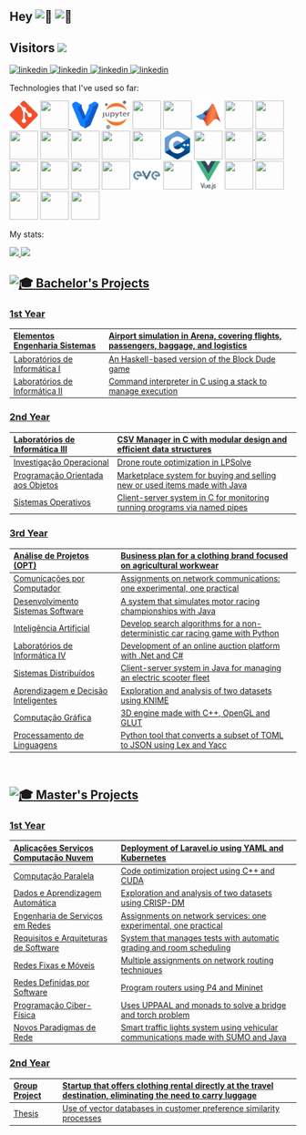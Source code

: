 <h2>
  <picture>
    Hey
    <source srcset="https://fonts.gstatic.com/s/e/notoemoji/latest/1f918/512.webp" type="image/webp">
    <img src="https://fonts.gstatic.com/s/e/notoemoji/latest/1f918/512.gif" alt="🤘" width="32" height="32">
    <img src="https://fonts.gstatic.com/s/e/notoemoji/latest/1f918/512.gif" alt="🤘" width="32" height="32">
  </picture>
</h2>

## Visitors  <img src="https://komarev.com/ghpvc/?username=axcm19"/>

<a href="https://www.linkedin.com/in/afonso-marques-b25687314/" target="_blank">
<img src=https://img.shields.io/badge/linkedin-%231E77B5.svg?&style=flat-square&logo=linkedin&logoColor=white&color=1b91b5 alt=linkedin style="margin-bottom:15px;"/>
</a>

<a href="https://www.facebook.com/afonso.marques.5682" target="_blank">
<img src=https://img.shields.io/badge/facebook-%231877F2.svg?&style=flat-square&logo=facebook&logoColor=white&color=1877F2 alt=linkedin style="margin-bottom:15px;"/>
</a>

<a href="https://www.instagram.com/afonso_marques19/" target="_blank">
<img src=https://img.shields.io/badge/instagram-%23E4405F.svg?&style=flat-square&logo=instagram&logoColor=white&color=E4405F alt=linkedin style="margin-bottom:15px;"/>
</a>

<a href="https://open.spotify.com/user/21flekduzy2fyhoopc7ed2yay" target="_blank">
<img src=https://img.shields.io/badge/spotify-%231DB954.svg?&style=flat-square&logo=spotify&logoColor=white&color=1DB954 alt=linkedin style="margin-bottom:15px;"/>
</a>


<div>
Technologies that I've used so far:
  <p></p>
 
 
  <a href="https://git-scm.com/"><img height="50" width="50" src="https://github.com/devicons/devicon/blob/v2.15.1/icons/git/git-original.svg" /></a>   <!-- -------------------------------------------------------platforms tech------------------------------------------------------- -->
  <a href="https://www.latex-project.org/about/"><img height = 50 width = 50 src="https://cdn.jsdelivr.net/gh/devicons/devicon/icons/latex/latex-original.svg" /> </a>
  <a href="https://www.vagrantup.com/"><img height = 50 width = 50 src="https://github.com/devicons/devicon/blob/v2.15.1/icons/vagrant/vagrant-original.svg" /></a>
  <a href="https://jupyter.org/"><img height = 50 width = 50 src="https://github.com/devicons/devicon/blob/v2.15.1/icons/jupyter/jupyter-original-wordmark.svg" /></a>
  <a href="https://www.knime.com/"><img height = 50 width = 50 src="https://forum-cdn.knime.com/uploads/default/original/1X/ab3ccf34482a0329361734a18199390177204f15.png" /></a>
  <a href="https://www.visual-paradigm.com/"><img height = 50 width = 50 src="https://cdn-images.visual-paradigm.com/features/vp-logo.png" /></a>
  <a href="https://www.mathworks.com/products/matlab.html"><img height = 50 width = 50 src="https://github.com/devicons/devicon/blob/v2.15.1/icons/matlab/matlab-original.svg" /></a>
  <a href="https://www.virtualbox.org/"><img height = 50 width = 50 src="https://external-content.duckduckgo.com/ip3/www.virtualbox.org.ico" /></a>
  <a href="https://www.docker.com/why-docker/"><img height = 50 width = 50 src="https://cdn4.iconfinder.com/data/icons/logos-and-brands/512/97_Docker_logo_logos-512.png" /></a>
  <a href="https://kubernetes.io/"><img height = 50 width = 50 src="https://upload.wikimedia.org/wikipedia/commons/3/39/Kubernetes_logo_without_workmark.svg" /></a>
  <a href="https://conda.org/"><img height = 50 width = 50 src="https://avatars.githubusercontent.com/u/6392739?s=200&v=4" /></a>
  <a href="https://www.java.com/en/"><img height = 50 width = 50 src="https://cdn.jsdelivr.net/gh/devicons/devicon/icons/java/java-original.svg" /></a> <!-- -------------------------------------------------------coding tech------------------------------------------------------- -->
  <a href="https://www.python.org/"><img height = 50 width = 50 src="https://cdn.jsdelivr.net/gh/devicons/devicon/icons/python/python-original.svg" /></a>
  <a href="https://en.wikipedia.org/wiki/C_(programming_language)"><img height = 50 width = 50 src="https://cdn.jsdelivr.net/gh/devicons/devicon/icons/c/c-original.svg" /></a>
  <a href="https://en.wikipedia.org/wiki/C%2B%2B"><img height = 50 width = 50 src="https://github.com/devicons/devicon/blob/v2.15.1/icons/cplusplus/cplusplus-original.svg" /></a>
  <a href="https://en.wikipedia.org/wiki/C_Sharp_(programming_language)"><img height = 50 width = 50 src="https://cdn.jsdelivr.net/gh/devicons/devicon/icons/csharp/csharp-original.svg" /></a>
  <a href="https://www.haskell.org/"><img height = 50 width = 50 src="https://cdn.jsdelivr.net/gh/devicons/devicon/icons/haskell/haskell-original.svg" /> </a>
  <a href="https://yaml.com/"><img height = 50 width = 50 src="https://upload.wikimedia.org/wikipedia/commons/6/63/YAML_logo_in_SVG_format.svg" /> </a>
  <a href="https://dotnet.microsoft.com/en-us/"><img height = 50 width = 50 src="https://d1yjjnpx0p53s8.cloudfront.net/styles/logo-thumbnail/s3/072015/ms-.net-framework.jpg?itok=_sHbgY_h" /></a>
  <a href="https://dotnet.microsoft.com/en-us/apps/aspnet/web-apps/blazor"><img height = 50 width = 50 src="https://devblogs.microsoft.com/dotnet/wp-content/uploads/sites/16/2019/04/BrandBlazor_nohalo_1000x.png" /></a>
  <a href="https://p4.org/"><img height = 50 width = 50 src="https://p4.org/wp-content/uploads/2021/05/Group-81.png" /></a>
  <a href="https://mininet.org/"><img height = 50 width = 50 src="https://www.linuxfoundation.jp/wp-content/uploads/2018/05/MININET.png" /></a>
  <a href="https://www.eve-ng.net/"><img height = 50 width = 50 src="https://github.com/axcm19/axcm19/blob/main/logo-eve.png?raw=true" /></a>
  <a href="https://uppaal.org/"><img height = 50 width = 50 src="https://avatars.githubusercontent.com/u/71254210?s=200&v=4" /></a>
  <a href="https://vuejs.org/"><img height = 50 width = 50 src="https://github.com/axcm19/axcm19/blob/main/logo-vue.png?raw=true" /></a>
  <a href="https://www.mysql.com/"><img height = 50 width = 50 src="https://cdn.jsdelivr.net/gh/devicons/devicon/icons/mysql/mysql-original.svg" /></a>   <!-- -------------------------------------------------------database tech------------------------------------------------------- -->
  <a href="https://www.microsoft.com/en-us/sql-server/sql-server-downloads"><img height = 50 width = 50 src="https://cdn.freebiesupply.com/logos/large/2x/microsoft-sql-server-logo-svg-vector.svg" /></a>
  <a href="https://www.gimp.org/"><img height = 50 width = 50 src="https://www.gimp.org/images/frontpage/wilber-big.png" /></a>   <!-- -------------------------------------------------------image tech------------------------------------------------------- -->
  <a href="https://www.adobe.com/products/photoshop.html"><img height = 50 width = 50 src="https://www.adobe.com/content/dam/shared/images/product-icons/svg/photoshop.svg" /></a>
  <a href="https://pencil.evolus.vn/"><img height = 50 width = 50 src="https://external-content.duckduckgo.com/iu/?u=https%3A%2F%2Fcdn2.portableapps.com%2FPencilProjectPortable_128.png&f=1&nofb=1&ipt=f3bd2fdf198d5d6c89ec53293587eda11c9d80c8877934fdd2e761dca0368bdd" /></a>


 <div>
  My stats:
  <p></p>
  <a href="https://github.com/axcm19">
  <img height="180em" src="https://github-readme-stats.vercel.app/api?username=axcm19&count_private=true&show_icons=true&theme=dracula&hide=contribs&hide_border=true"/>
  <img height="180em" src="https://github-readme-stats.vercel.app/api/top-langs/?username=axcm19&layout=compact&langs_count=7&theme=dracula"/>
</div>
  <div> 


<h2>
  <picture>
    <source srcset="https://fonts.gstatic.com/s/e/notoemoji/latest/1f393/512.webp" type="image/webp">
    <img src="https://fonts.gstatic.com/s/e/notoemoji/latest/1f393/512.gif" alt="🎓" width="32" height="32">
  </picture>
  Bachelor's Projects
</h2>

### 1st Year

| [Elementos Engenharia Sistemas](https://github.com/axcm19/EES-2021) | Airport simulation in Arena, covering flights, passengers, baggage, and logistics |
| :--- | :--- |
| [Laboratórios de Informática I](https://github.com/axcm19/LI1-2122) | An Haskell-based version of the Block Dude game |
| [Laboratórios de Informática II](https://github.com/axcm19/LI2-2021) | Command interpreter in C using a stack to manage execution |

### 2nd Year

| [Laboratórios de Informática III](https://github.com/axcm19/LI3-2223) | CSV Manager in C with modular design and efficient data structures | 
| :--- | :--- |
| [Investigação Operacional](https://github.com/axcm19/IO-2122) | Drone route optimization in LPSolve |
| [Programação Orientada aos Objetos](https://github.com/axcm19/POO-2223) | Marketplace system for buying and selling new or used items made with Java |
| [Sistemas Operativos](https://github.com/axcm19/SO-2223) | Client-server system in C for monitoring running programs via named pipes |

### 3rd Year

| [Análise de Projetos (OPT)](https://github.com/axcm19/AP-2223) | Business plan for a clothing brand focused on agricultural workwear |
| :--- | :--- |
| [Comunicações por Computador](https://github.com/axcm19/CC-2324) | Assignments on network communications: one experimental, one practical |
| [Desenvolvimento Sistemas Software](https://github.com/axcm19/DSS-2223) | A system that simulates motor racing championships with Java |
| [Inteligência Artificial](https://github.com/axcm19/IA-2223) | Develop search algorithms for a non-deterministic car racing game with Python |
| [Laboratórios de Informática IV](https://github.com/axcm19/LI4-2324) | Development of an online auction platform with .Net and C# | 
| [Sistemas Distribuídos](https://github.com/axcm19/SD-2223) | Client-server system in Java for managing an electric scooter fleet |
| [Aprendizagem e Decisão Inteligentes](https://github.com/axcm19/ADI-2223) | Exploration and analysis of two datasets using KNIME |
| [Computação Gráfica](https://github.com/axcm19/CG-2223) | 3D engine made with C++, OpenGL and GLUT | 
| [Processamento de Linguagens](https://github.com/axcm19/PL-2223) | Python tool that converts a subset of TOML to JSON using Lex and Yacc |


<br>


<h2>
  <picture>
    <source srcset="https://fonts.gstatic.com/s/e/notoemoji/latest/1f393/512.webp" type="image/webp">
    <img src="https://fonts.gstatic.com/s/e/notoemoji/latest/1f393/512.gif" alt="🎓" width="32" height="32">
  </picture>
  Master's Projects
</h2>

### 1st Year

| [Aplicações Serviços Computação Nuvem](https://github.com/axcm19/ASCN-2324) | Deployment of Laravel.io using YAML and Kubernetes| 
| :--- | :--- |
| [Computação Paralela](https://github.com/axcm19/CP-2324) | Code optimization project using C++ and CUDA | 
| [Dados e Aprendizagem Automática](https://github.com/axcm19/DAA-2324) | Exploration and analysis of two datasets using CRISP-DM | 
| [Engenharia de Serviços em Redes](https://github.com/axcm19/ESR-2425) | Assignments on network services: one experimental, one practical | 
| [Requisitos e Arquiteturas de Software](https://github.com/axcm19/RAS-2324) | System that manages tests with automatic grading and room scheduling |
| [Redes Fixas e Móveis](https://github.com/axcm19/RFM-2324) | Multiple assignments on network routing techniques |
| [Redes Definidas por Software](https://github.com/axcm19/RDS-2324) | Program routers using P4 and Mininet| 
| [Programação Ciber-Física](https://github.com/axcm19/PCF-2324) | Uses UPPAAL and monads to solve a bridge and torch problem | 
| [Novos Paradigmas de Rede](https://github.com/axcm19/NPR-2324) | Smart traffic lights system using vehicular communications made with SUMO and Java | 

### 2nd Year

| Group Project | Startup that offers clothing rental directly at the travel destination, eliminating the need to carry luggage |
| :--- | :--- |
| Thesis | Use of vector databases in customer preference similarity processes |

<!--
**axcm19/axcm19** is a ✨ _special_ ✨ repository because its `README.md` (this file) appears on your GitHub profile.

Here are some ideas to get you started:

- 🔭 I’m currently working on ...
- 🌱 I’m currently learning ...
- 👯 I’m looking to collaborate on ...
- 🤔 I’m looking for help with ...
- 💬 Ask me about ...
- 📫 How to reach me: ...
- 😄 Pronouns: ...
- ⚡ Fun fact: ...
-->
